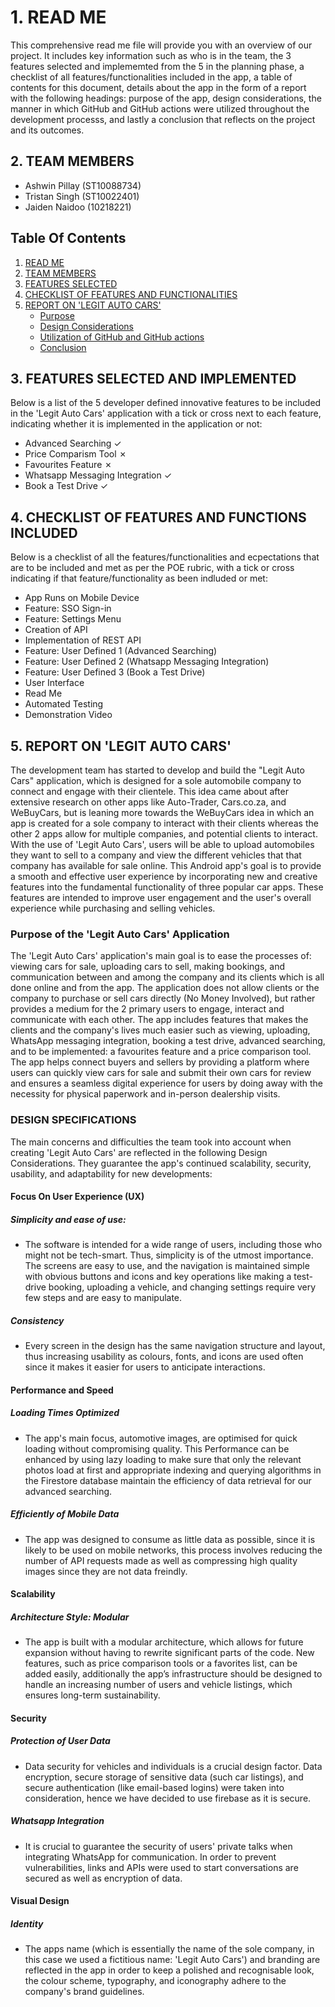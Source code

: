 # 1. READ ME

This comprehensive read me file will provide you with an overview of our project. It includes key information such as who is in the team, 
the 3 features selected and implememted from the 5 in the planning phase, a checklist of all features/functionalities included in the app,
a table of contents for this document, details about the app in the form of a report with the following headings: purpose of
the app, design considerations, the manner in which GitHub and GitHub actions were utilized throughout the development processs, 
and lastly  a conclusion that reflects on the project and its outcomes.

## 2. TEAM MEMBERS

- Ashwin Pillay (ST10088734)
- Tristan Singh (ST10022401)
- Jaiden Naidoo (10218221)

## Table Of Contents
1. [READ ME](#read-me)
2. [TEAM MEMBERS](#group-memers)
3. [FEATURES SELECTED](#features)
4. [CHECKLIST OF FEATURES AND FUNCTIONALITIES](#checklist)
5. [REPORT ON 'LEGIT AUTO CARS'](#report)
   - [Purpose](#purpose)
   - [Design Considerations](#design-considerations)
   - [Utilization of GitHub and GitHub actions](#utilization)
   - [Conclusion](#conclution)

## 3. FEATURES SELECTED AND IMPLEMENTED
Below is a list of the 5 developer defined innovative features to be included in the 'Legit Auto Cars' application with a tick or 
cross next to each feature, indicating whether it is implemented in the application or not:

- Advanced Searching ✓ 
- Price Comparism Tool ✗ 
- Favourites Feature ✗ 
- Whatsapp Messaging Integration ✓ 
- Book a Test Drive ✓

## 4. CHECKLIST OF FEATURES AND FUNCTIONS INCLUDED
Below is a checklist of all the features/functionalities and ecpectations that are to be included and met as per the POE rubric, 
with a tick or cross indicating if that feature/functionality as been indluded or met:

- App Runs on Mobile Device
- Feature: SSO Sign-in
- Feature: Settings Menu
- Creation of API
- Implementation of REST API
- Feature: User Defined 1 (Advanced Searching)
- Feature: User Defined 2 (Whatsapp Messaging Integration)
- Feature: User Defined 3 (Book a Test Drive)
- User Interface
- Read Me
- Automated Testing
- Demonstration Video

## 5. REPORT ON 'LEGIT AUTO CARS' 
The development team has started to develop and build the "Legit Auto Cars" application, which is designed for a sole automobile
company to connect and engage with their clientele. This idea came about after extensive research on other apps like Auto-Trader, Cars.co.za, and 
WeBuyCars, but is leaning more towards the WeBuyCars idea in which an app is created for a sole company to interact with their clients whereas the
other 2 apps allow for multiple companies, and potential clients to interact. With the use of 'Legit Auto Cars', 
users will be able to upload automobiles they want to sell to a company and view the different vehicles that that company has available
for sale online. This Android app's goal is to provide a smooth and effective user experience by incorporating new and creative features into the 
fundamental functionality of three popular car apps. These features are intended to improve user engagement and the user's overall 
experience while purchasing and selling vehicles.

### Purpose of the 'Legit Auto Cars' Application
The 'Legit Auto Cars' application's main goal is to ease the processes of: viewing cars for sale, uploading cars to sell, making bookings, 
and communication between and among the company and its clients which is all done online and from the app. The application does not allow clients 
or the company to purchase or sell cars directly (No Money Involved), but rather provides a medium for the 2 primary users to engage, interact and 
communicate with each other. The app includes features that makes the clients and the company's lives much easier such as viewing, uploading,
WhatsApp messaging integration, booking a test drive, advanced searching, and to be implemented: a favourites feature and a price comparison tool. 
The app helps connect buyers and sellers by providing a platform where users can quickly view cars for sale and submit their own cars for review 
and ensures a seamless digital experience for users by doing away with the necessity for physical paperwork and in-person dealership visits. 

### DESIGN SPECIFICATIONS
The main concerns and difficulties the team took into account when creating 'Legit Auto Cars' are reflected in the following Design Considerations.
They guarantee the app's continued scalability, security, usability, and adaptability for new developments:

#### Focus On User Experience (UX)
##### Simplicity and ease of use:
- The software is intended for a wide range of users, including those who might not be tech-smart. Thus, simplicity is of the utmost importance.
The screens are easy to use, and the navigation is maintained simple with obvious buttons and icons and key operations like making a test-drive
booking, uploading a vehicle, and changing settings require very few steps and are easy to manipulate.
##### Consistency 
- Every screen in the design has the same navigation structure and layout, thus increasing usability as colours, fonts, and icons are used often
since it makes it easier for users to anticipate interactions.

#### Performance and Speed
##### Loading Times Optimized 
- The app's main focus, automotive images, are optimised for quick loading without compromising quality. This Performance can be enhanced by using lazy
loading to make sure that only the relevant photos load at first and appropriate indexing and querying algorithms in the Firestore database maintain the
efficiency of data retrieval for our advanced searching.
##### Efficiently of Mobile Data 
- The app was designed to consume as little data as possible, since it is likely to be used on mobile networks, this process involves reducing the number of
API requests made as well as compressing high quality images since they are not data freindly.

#### Scalability
##### Architecture Style: Modular
- The app is built with a modular architecture, which allows for future expansion without having to rewrite significant parts of the code. New features,
such as price comparison tools or a favorites list, can be added easily, additionally the app’s infrastructure should be designed to handle an increasing
number of users and vehicle listings, which ensures long-term sustainability.

#### Security
##### Protection of User Data
- Data security for vehicles and individuals is a crucial design factor. Data encryption, secure storage of sensitive data (such car listings), and secure
authentication (like email-based logins) were taken into consideration, hence we have decided to use firebase as it is secure.
##### Whatsapp Integration 
- It is crucial to guarantee the security of users' private talks when integrating WhatsApp for communication. In order to prevent vulnerabilities, links
and APIs were used to start conversations are secured as well as encryption of data.

#### Visual Design
##### Identity
- The apps name (which is essentially the name of the sole company, in this case we used a fictitious name: 'Legit Auto Cars') and branding are
reflected in the app in order to keep a polished and recognisable look, the colour scheme, typography, and iconography adhere to the company's brand guidelines.














